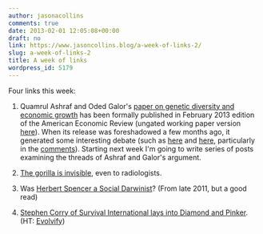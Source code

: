 ```yaml
---
author: jasonacollins
comments: true
date: 2013-02-01 12:05:08+00:00
draft: no
link: https://www.jasoncollins.blog/a-week-of-links-2/
slug: a-week-of-links-2
title: A week of links
wordpress_id: 5179
---
```


Four links this week:

  1. Quamrul Ashraf and Oded Galor's [paper on genetic diversity and economic growth](https://doi.org/10.1257/aer.103.1.1) has been formally published in February 2013 edition of the American Economic Review (ungated working paper version [here](http://ideas.repec.org/p/iza/izadps/dp6330.html)). When its release was foreshadowed a few months ago, it generated some interesting debate (such as [here](https://www.jasoncollins.blog/harvard-academics-on-genetic-diversity-and-economic-development/) and [here](https://www.jasoncollins.blog/genetic-diversity-and-economic-development-ashraf-and-galor-respond/), particularly in the [comments](https://www.jasoncollins.blog/harvard-academics-on-genetic-diversity-and-economic-development/#comments)). Starting next week I'm going to write series of posts examining the threads of Ashraf and Galor's argument.
	
  2. [The gorilla is invisible](http://www.huffingtonpost.com/wray-herbert/the-really-scary-invisibl_b_2574791.html), even to radiologists.
	
  3. Was [Herbert Spencer a Social Darwinist](http://bleedingheartlibertarians.com/2011/11/a-bleeding-heart-history-of-libertarian-thought-herbert-spencer/)? (From late 2011, but a good read)
	
  4. [Stephen Corry of Survival International lays into Diamond and Pinker](http://www.thedailybeast.com/articles/2013/01/30/savaging-primitives-why-jared-diamond-s-the-world-until-yesterday-is-completely-wrong.html). (HT: [Evolvify](https://twitter.com/evolvify))